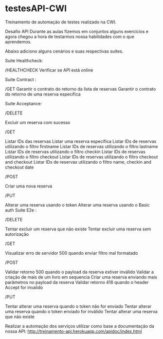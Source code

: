 # testesAPI-CWI
Treinamento de automação de testes realizado na CWI.

Desafio API
Durante as aulas fizemos em conjuntos alguns exercícios e agora chegou a hora de testarmos nossa habilidades com o que aprendemos.

Abaixo adiciono alguns cenários e suas respectivas suítes.

Suite Healthcheck:

/HEALTHCHECK
Verificar se API está online


Suite Contract :

/GET
Garantir o contrato do retorno da lista de reservas
Garantir o contrato do retorno de uma reserva específica


Suite Acceptance:

/DELETE

Excluir um reserva com sucesso

/GET

Listar IDs das reservas
Listar uma reserva específica
Listar IDs de reservas utilizando o filtro firstname
Listar IDs de reservas utilizando o filtro lastname
Listar IDs de reservas utilizando o filtro checkin
Listar IDs de reservas utilizando o filtro checkout
Listar IDs de reservas utilizando o filtro checkout and checkout
Listar IDs de reservas utilizando o filtro name, checkin and checkout date

/POST

Criar uma nova reserva

/PUT

Alterar uma reserva usando o token
Alterar uma reserva usando o Basic auth
Suite E2e :

/DELETE

Tentar excluir um reserva que não existe
Tentar excluir uma reserva sem autorização

/GET

Visualizar erro de servidor 500 quando enviar filtro mal formatado

/POST

Validar retorno 500 quando o payload da reserva estiver inválido
Validar a criação de mais de um livro em sequencia
Criar uma reserva enviando mais parâmetros no payload da reserva
Validar retorno 418 quando o header Accept for invalido

/PUT

Tentar alterar uma reserva quando o token não for enviado
Tentar alterar uma reserva quando o token enviado for inválido
Tentar alterar uma reserva que não existe

Realizar a automação dos serviços utilizar como base a documentação da nossa API: http://treinamento-api.herokuapp.com/apidoc/index.html
